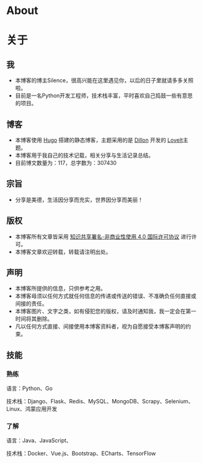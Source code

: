 # About


# 									关于

## 我

- 本博客的博主Silence，很高兴能在这里遇见你，以后的日子里就请多多关照啦。
- 目前是一名Python开发工程师，技术栈丰富，平时喜欢自己捣鼓一些有意思的项目。

## 博客

- 本博客使用 [Hugo](https://gohugo.io/) 搭建的静态博客，主题采用的是 [Dillon](https://github.com/dillonzq) 开发的 [LoveIt](https://github.com/dillonzq/LoveIt)主题。
- 本博客用于我自己的技术记载，相关分享与生活记录总结。
- 目前博文数量为：117，总字数为：307430

## 宗旨

- 分享是美德，生活因分享而充实，世界因分享而美丽！

## 版权

- 本博客所有文章皆采用 [知识共享署名-非商业性使用 4.0 国际许可协议](https://creativecommons.org/licenses/by-nc-nd/4.0/deed.zh) 进行许可。
- 本博客文章欢迎转载，转载请注明出处。

## 声明

- 本博客所提供的信息，只供参考之用。
- 本博客毋须以任何方式就任何信息的传递或传送的错误、不准确负任何直接或间接的责任。
- 本博客图片、文字之类，如有侵犯您的版权，请及时通知我，我一定会在第一时间将其删除。
- 凡以任何方式直接、间接使用本博客资料者，视为自愿接受本博客声明的约束。

## 技能

### 熟练

语言：Python、Go

技术栈：Django、Flask、Redis、MySQL、MongoDB、Scrapy、Selenium、Linux、鸿蒙应用开发

### 了解

语言：Java、JavaScript、

技术栈：Docker、Vue.js、Bootstrap、ECharts、TensorFlow
